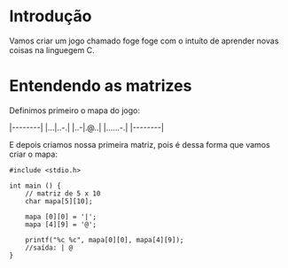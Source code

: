 # Introdução

Vamos criar um jogo chamado foge foge com o intuíto de aprender novas coisas na linguegem C.

# Entendendo as matrizes

Definimos primeiro o mapa do jogo:

|--------|
|...|..-.|
|..-|.@..|
|......-.|
|--------|

E depois criamos nossa primeira matriz, pois é dessa forma que vamos criar o mapa:

    #include <stdio.h>

    int main () {
        // matriz de 5 x 10
        char mapa[5][10];

        mapa [0][0] = '|';
        mapa [4][9] = '@';

        printf("%c %c", mapa[0][0], mapa[4][9]);
        //saída: | @
    }

